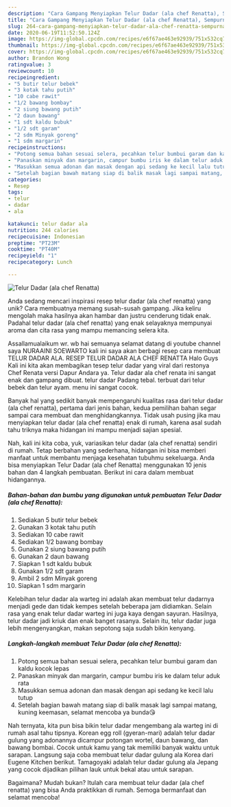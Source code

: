 ```yaml
---
description: "Cara Gampang Menyiapkan Telur Dadar (ala chef Renatta), Sempurna"
title: "Cara Gampang Menyiapkan Telur Dadar (ala chef Renatta), Sempurna"
slug: 264-cara-gampang-menyiapkan-telur-dadar-ala-chef-renatta-sempurna
date: 2020-06-19T11:52:50.124Z
image: https://img-global.cpcdn.com/recipes/e6f67ae463e92939/751x532cq70/telur-dadar-ala-chef-renatta-foto-resep-utama.jpg
thumbnail: https://img-global.cpcdn.com/recipes/e6f67ae463e92939/751x532cq70/telur-dadar-ala-chef-renatta-foto-resep-utama.jpg
cover: https://img-global.cpcdn.com/recipes/e6f67ae463e92939/751x532cq70/telur-dadar-ala-chef-renatta-foto-resep-utama.jpg
author: Brandon Wong
ratingvalue: 3
reviewcount: 10
recipeingredient:
- "5 butir telur bebek"
- "3 kotak tahu putih"
- "10 cabe rawit"
- "1/2 bawang bombay"
- "2 siung bawang putih"
- "2 daun bawang"
- "1 sdt kaldu bubuk"
- "1/2 sdt garam"
- "2 sdm Minyak goreng"
- "1 sdm margarin"
recipeinstructions:
- "Potong semua bahan sesuai selera, pecahkan telur bumbui garam dan kaldu kocok lepas"
- "Panaskan minyak dan margarin, campur bumbu iris ke dalam telur aduk rata"
- "Masukkan semua adonan dan masak dengan api sedang ke kecil lalu tutup"
- "Setelah bagian bawah matang siap di balik masak lagi sampai matang, kuning keemasan, selamat mencoba ya bunda😘"
categories:
- Resep
tags:
- telur
- dadar
- ala

katakunci: telur dadar ala 
nutrition: 244 calories
recipecuisine: Indonesian
preptime: "PT23M"
cooktime: "PT40M"
recipeyield: "1"
recipecategory: Lunch

---
```



![Telur Dadar (ala chef Renatta)](https://img-global.cpcdn.com/recipes/e6f67ae463e92939/751x532cq70/telur-dadar-ala-chef-renatta-foto-resep-utama.jpg)

Anda sedang mencari inspirasi resep telur dadar (ala chef renatta) yang unik? Cara membuatnya memang susah-susah gampang. Jika keliru mengolah maka hasilnya akan hambar dan justru cenderung tidak enak. Padahal telur dadar (ala chef renatta) yang enak selayaknya mempunyai aroma dan cita rasa yang mampu memancing selera kita.

Assallamualaikum wr. wb hai semuanya selamat datang di youtube channel saya NURAAINI SOEWARTO kali ini saya akan berbagi resep cara membuat TELUR DADAR ALA. RESEP TELUR DADAR ALA CHEF RENATTA Halo Guys Kali ini kita akan membagikan tesep telur dadar yang viral dari restonya Chef Renata versi Dapur Andara ya. Telur dadar ala chef renata ini sangat enak dan gampang dibuat. telur dadar Padang tebal. terbuat dari telur bebek dan telur ayam. menu ini sangat cocok.

Banyak hal yang sedikit banyak mempengaruhi kualitas rasa dari telur dadar (ala chef renatta), pertama dari jenis bahan, kedua pemilihan bahan segar sampai cara membuat dan menghidangkannya. Tidak usah pusing jika mau menyiapkan telur dadar (ala chef renatta) enak di rumah, karena asal sudah tahu triknya maka hidangan ini mampu menjadi sajian spesial.


Nah, kali ini kita coba, yuk, variasikan telur dadar (ala chef renatta) sendiri di rumah. Tetap berbahan yang sederhana, hidangan ini bisa memberi manfaat untuk membantu menjaga kesehatan tubuhmu sekeluarga. Anda bisa menyiapkan Telur Dadar (ala chef Renatta) menggunakan 10 jenis bahan dan 4 langkah pembuatan. Berikut ini cara dalam membuat hidangannya.

<!--inarticleads1-->

##### Bahan-bahan dan bumbu yang digunakan untuk pembuatan Telur Dadar (ala chef Renatta):

1. Sediakan 5 butir telur bebek
1. Gunakan 3 kotak tahu putih
1. Sediakan 10 cabe rawit
1. Sediakan 1/2 bawang bombay
1. Gunakan 2 siung bawang putih
1. Gunakan 2 daun bawang
1. Siapkan 1 sdt kaldu bubuk
1. Gunakan 1/2 sdt garam
1. Ambil 2 sdm Minyak goreng
1. Siapkan 1 sdm margarin


Kelebihan telur dadar ala warteg ini adalah akan membuat telur dadarnya menjadi gede dan tidak kempes setelah beberapa jam didiamkan. Selain rasa yang enak telur dadar warteg ini juga kaya dengan sayuran. Hasilnya, telur dadar jadi kriuk dan enak banget rasanya. Selain itu, telur dadar juga lebih mengenyangkan, makan sepotong saja sudah bikin kenyang. 

<!--inarticleads2-->

##### Langkah-langkah membuat Telur Dadar (ala chef Renatta):

1. Potong semua bahan sesuai selera, pecahkan telur bumbui garam dan kaldu kocok lepas
1. Panaskan minyak dan margarin, campur bumbu iris ke dalam telur aduk rata
1. Masukkan semua adonan dan masak dengan api sedang ke kecil lalu tutup
1. Setelah bagian bawah matang siap di balik masak lagi sampai matang, kuning keemasan, selamat mencoba ya bunda😘


Nah ternyata, kita pun bisa bikin telur dadar mengembang ala warteg ini di rumah asal tahu tipsnya. Korean egg roll (gyeran-mari) adalah telur dadar gulung yang adonannya dicampur potongan wortel, daun bawang, dan bawang bombai. Cocok untuk kamu yang tak memiliki banyak waktu untuk sarapan. Langsung saja coba membuat telur dadar gulung ala Korea dari Eugene Kitchen berikut. Tamagoyaki adalah telur dadar gulung ala Jepang yang cocok dijadikan pilihan lauk untuk bekal atau untuk sarapan. 

Bagaimana? Mudah bukan? Itulah cara membuat telur dadar (ala chef renatta) yang bisa Anda praktikkan di rumah. Semoga bermanfaat dan selamat mencoba!
